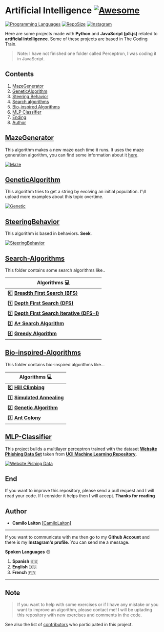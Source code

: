# Artificial Intelligence [![Awesome](https://cdn.rawgit.com/sindresorhus/awesome/d7305f38d29fed78fa85652e3a63e154dd8e8829/media/badge.svg)](https://github.com/sindresorhus/awesome)

[![Programming Languages](https://img.shields.io/github/languages/count/camilolaiton/Artificial_Intelligence)](https://github.com/camilolaiton/Artificial_Intelligence)
[![RepoSize](https://img.shields.io/github/repo-size/camilolaiton/Artificial_Intelligence)](https://github.com/camilolaiton/Artificial_Intelligence)
[![Instagram](https://img.shields.io/static/v1?label=insta&logo=instagram&message=camilo_laiton&color=purple "camilo's insta")](https://www.instagram.com/camilo_laiton/ "profil")

Here are some projects made with **Python** and **JavaScript (p5.js)** related to **artificial intelligence**. Some of these projects are based in The Coding Train.

>Note: I have not finished one folder called Perceptron, I was coding it in JavaScript.


## Contents
1. [MazeGenerator](#MazeGenerator)
2. [GeneticAlgorithm](#GeneticAlgorithm)
3. [Steering Behavior](#SteeringBehavior)
4. [Search algorithms](#Search-Algorithms)
5. [Bio-inspired Algorithms](#Bio-inspired-Algorithms)
6. [MLP Classifier](#MLP-Classifier)
7. [Ending](#End)
8. [Author](#Authors)

## [MazeGenerator](https://github.com/camilolaiton/Artificial_Intelligence/tree/master/Maze%20Generator)
  This algorithm makes a new maze each time it runs. It uses the maze generation algorithm, you can find some information about it [here](https://en.wikipedia.org/wiki/Maze_generation_algorithm).

  [![Maze](https://i.ibb.co/9cfJkBQ/maze.jpg "Maze")](http://i.ibb.co/9cfJkBQ/maze.jpg "Maze")
  
## [GeneticAlgorithm](https://github.com/camilolaiton/Artificial_Intelligence/tree/master/Genetic%20Algorithm)
  This algorithm tries to get a string by evolving an initial population. I'\ll upload more examples about this topic overtime.
  
  [![Genetic](https://i.ibb.co/KwyHdTg/gn.jpg "Genetic")](https://i.ibb.co/KwyHdTg/gn.jpg "Genetic")
  
## [SteeringBehavior](https://github.com/camilolaiton/Artificial_Intelligence/tree/master/SteeringBehavior)
  This algorithm is based in behaviors. **Seek**.
  
  [![SteeringBehavior](https://i.ibb.co/0XsWwgf/st.jpg "SteeringBehavior")](https://i.ibb.co/0XsWwgf/st.jpg "SteeringBehavior")

## [Search-Algorithms](https://github.com/camilolaiton/Artificial_Intelligence/tree/master/Search-Algorithms)
  This folder contains some search algorithms like..
  
  | **Algorithms** :computer: |
| ------------ |
| :zero: **[Breadth First Search (BFS)](https://en.wikipedia.org/wiki/Breadth-first_search)**  |
| :one: **[Depth First Search (DFS)](https://en.wikipedia.org/wiki/Depth-first_search)**  |
| :two: **[Depth First Search Iterative (DFS-I)]()** |
| :three: **[A\* Search Algorithm](https://en.wikipedia.org/wiki/A*_search_algorithm)** |
| :four: **[Greedy Algorithm](https://en.wikipedia.org/wiki/Greedy_algorithm)** |

## [Bio-inspired-Algorithms](https://github.com/camilolaiton/Artificial_Intelligence/tree/master/Bio-inspired-Algorithms)
This folder contains bio-inspired algorithms like...

  | **Algorithms** :computer: |
| ------------ |
| :zero: **[Hill Climbing](https://github.com/kmilo9713/Web-IA/tree/master/Bio-inspired-Algorithms/hill_climbing)**  |
| :one: **[Simulated Annealing](https://github.com/kmilo9713/Web-IA/tree/master/Bio-inspired-Algorithms/simulated_annealing)**  |
| :two: **[Genetic Algorithm](https://github.com/kmilo9713/Web-IA/tree/master/Bio-inspired-Algorithms/genetic_algorithm)** |
| :three: **[Ant Colony](https://github.com/kmilo9713/Web-IA/tree/master/Bio-inspired-Algorithms/ant_colony)** |

## [MLP-Classifier](https://github.com/camilolaiton/Artificial_Intelligence/tree/master/MLP-Classifier)
  This project builds a multilayer perceptron trained with the dataset **[Website Phishing Data Set](https://archive.ics.uci.edu/ml/datasets/Website+Phishing)** taken from [**UCI Machine Learning Repository**](https://archive.ics.uci.edu/ml/index.php).
  
  [![Website Pishing Data](https://www.oreilly.com/library/view/mastering-machine-learning/9781788997409/assets/e3eb79d8-3bdd-4dd5-ac6f-dfc29d8411ef.png "Website Pishing Data")](http://www.oreilly.com/library/view/mastering-machine-learning/9781788997409/assets/e3eb79d8-3bdd-4dd5-ac6f-dfc29d8411ef.png "Website Pishing Data")
  
## End
  If you want to improve this repository, please send a pull request and I will read your code. If I consider it helps then I will accept.
  **Thanks for reading**

## Author
- **Camilo Laiton** [[CamiloLaiton]](https://github.com/camilolaiton)

------------
If you want to communicate with me then go to my **Github Account** and there is my **Instagram's profile**. You can send me a message.

**Spoken Languages** :blush:
1. **Spanish** :es:
2. **English** :us:
3. **French** :fr:

------------

## Note
> If you want to help with some exercises or if I have any mistake or you want to improve an algorithm, please contact me!
> I will be uptading this repository with new exercises and comments in the code.

See also the list of [contributors](https://github.com/camilolaiton/Artificial_Intelligence/graphs/contributors) who participated in this project.
